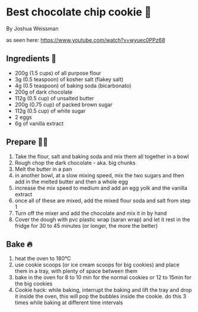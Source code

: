 # Best chocolate chip cookie 🍪

By Joshua Weissman

as seen here: https://www.youtube.com/watch?v=wyuec0PPz68

## Ingredients 🛒

- 200g (1.5 cups) of all purpose flour
- 3g (0.5 teaspoon) of kosher salt (flakey salt)
- 4g (0.5 teaspoon) of baking soda (bicarbonato)
- 200g of dark chocolate
- 112g (0.5 cup) of unsalted butter
- 200g (0.75 cup) of packed brown sugar
- 112g (0.5 cup) of white sugar
- 2 eggs
- 6g of vanilla extract

## Prepare 👨‍🍳

1. Take the flour, salt and baking soda and mix them all together in a bowl
2. Rough chop the dark chocolate - aka. big chunks
3. Melt the butter in a pan
4. in another bowl, at a slow mixing speed, mix the two sugars and then add in the melted butter and then a whole egg
5. increase the mix speed to medium and add an egg yolk and the vanilla extract
6. once all of these are mixed, add the mixed flour soda and salt from step 1
7. Turn off the mixer and add the chocolate and mix it in by hand
8. Cover the dough with pvc plastic wrap (saran wrap) and let it rest in the fridge for 30 to 45 minutes (or longer, the more the better)

## Bake 🔥

1.  heat the oven to 180°C
2. use cookie scoops (or ice cream scoops for big cookies) and place them in a tray, with plenty of space between them
3. bake in the oven for 8 to 10 min for the normal cookies or 12 to 15min for the big cookies
4. Cookie hack: while baking, interrupt the baking and lift the tray and drop it inside the oven, this will pop the bubbles inside the cookie. do this 3 times while baking at different time intervals
